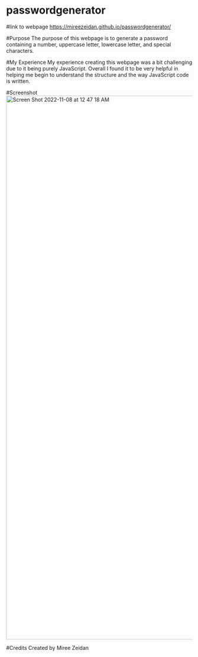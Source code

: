 # passwordgenerator

#link to webpage
https://mireezeidan.github.io/passwordgenerator/

#Purpose
The purpose of this webpage is to generate a password containing a number, uppercase letter, lowercase letter, and special characters. 

#My Experience
My experience creating this webpage was a bit challenging due to it being purely JavaScript. Overall I found it to be very helpful in helping me begin to understand the structure and the way JavaScript code is written. 

#Screenshot
<img width="1470" alt="Screen Shot 2022-11-08 at 12 47 18 AM" src="https://user-images.githubusercontent.com/115853252/200494162-fb10a316-b458-4a96-a7e0-c0045c9ff086.png">

#Credits
Created by Miree Zeidan
